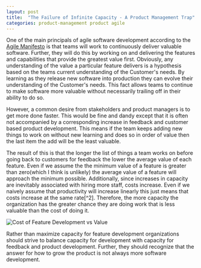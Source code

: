 ```yaml
---
layout: post
title:  "The Failure of Infinite Capacity - A Product Management Trap"
categories: product-management product agile
---
```

One of the main principals of agile software development according to the [Agile Manifesto](http://agilemanifesto.org/principles.html) is that teams will work to continuously deliver valuable software. Further, they will do this by working on and delivering the features and capabilities that provide the greatest value first. Obviously, any understanding of the value a particular feature delivers is a hypothesis based on the teams current understanding of the Customer's needs. By learning as they release new software into production they can evolve their understanding of the Customer's needs. This fact allows teams to continue to make software more valuable without necessarily trailing off in their ability to do so.

However, a common desire from stakeholders and product managers is to get more done faster. This would be fine and dandy except that it is often not accompanied by a corresponding increase in feedback and customer based product development. This means if the team keeps adding new things to work on without new learning and does so in order of value then the last item the add will be the least valuable. 

The result of this is that the longer the list of things a team works on before going back to customers for feedback the lower the average value of each feature. Even if we assume the the minimum value of a feature is greater than zero(which I think is unlikely) the average value of a feature will approach the minimum possible. Additionally,  since increases in capacity are inevitably associated with hiring more staff, costs increase. Even if we naively assume that productivity will increase linearly this just means that costs increase at the same rate[^2]. Therefore, the more capacity the organization has the greater chance they are doing work that is less valuable than the cost of doing it.

![Cost of Feature Development vs Value](/images/costOfFeatures.png)

Rather than maximize capacity for feature development organizations should strive to balance capacity for development with capacity for feedback and product development. Further, they should recognize that the answer for how to grow the product is not always more software development.

[^1]: Often as has been understood in software development for [years](https://en.wikipedia.org/wiki/The_Mythical_Man-Month) costs actually rise faster than productivity because each additional staff member increases overhead and thus provides less value than the previous staff member. This only serves to make the situation worse.
